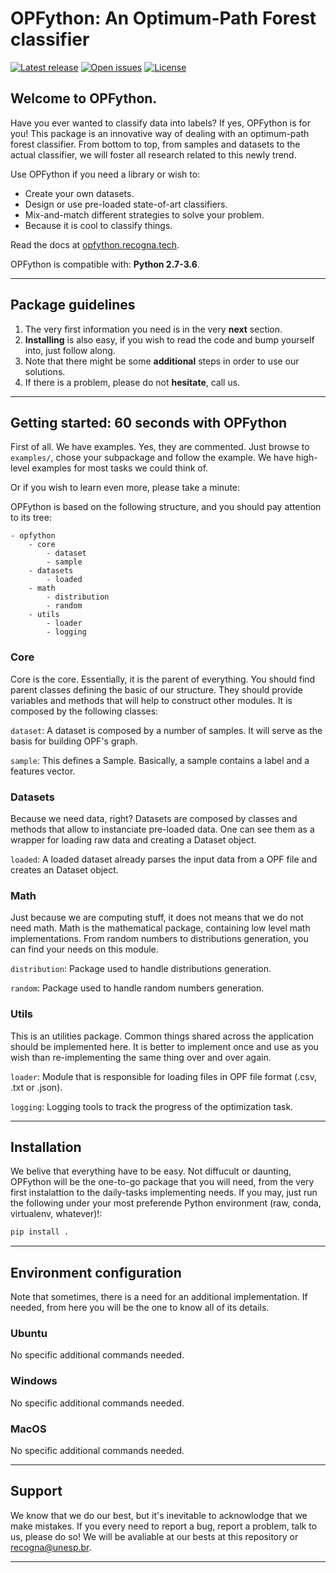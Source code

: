 # OPFython: An Optimum-Path Forest classifier

[![Latest release](https://img.shields.io/github/release/gugarosa/opfython.svg)](https://github.com/gugarosa/opfython/releases)
[![Open issues](https://img.shields.io/github/issues/gugarosa/opfython.svg)](https://github.com/gugarosa/opfython/issues)
[![License](https://img.shields.io/github/license/gugarosa/opfython.svg)](https://github.com/gugarosa/opfython/blob/master/LICENSE)

## Welcome to OPFython.
Have you ever wanted to classify data into labels? If yes, OPFython is for you! This package is an innovative way of dealing with an optimum-path forest classifier. From bottom to top, from samples and datasets to the actual classifier, we will foster all research related to this newly trend.

Use OPFython if you need a library or wish to:
* Create your own datasets.
* Design or use pre-loaded state-of-art classifiers.
* Mix-and-match different strategies to solve your problem.
* Because it is cool to classify things.

Read the docs at [opfython.recogna.tech](http://opfython.recogna.tech).

OPFython is compatible with: **Python 2.7-3.6**.

---

## Package guidelines

1. The very first information you need is in the very **next** section.
2. **Installing** is also easy, if you wish to read the code and bump yourself into, just follow along.
3. Note that there might be some **additional** steps in order to use our solutions.
4. If there is a problem, please do not **hesitate**, call us.

---

## Getting started: 60 seconds with OPFython

First of all. We have examples. Yes, they are commented. Just browse to `examples/`, chose your subpackage and follow the example. We have high-level examples for most tasks we could think of.

Or if you wish to learn even more, please take a minute:

OPFython is based on the following structure, and you should pay attention to its tree:

```
- opfython
    - core
        - dataset
        - sample
    - datasets
        - loaded
    - math
        - distribution
        - random
    - utils
        - loader
        - logging
```

### Core

Core is the core. Essentially, it is the parent of everything. You should find parent classes defining the basic of our structure. They should provide variables and methods that will help to construct other modules. It is composed by the following classes:

```dataset```: A dataset is composed by a number of samples. It will serve as the basis for building OPF's graph.

```sample```: This defines a Sample. Basically, a sample contains a label and a features vector.

### Datasets

Because we need data, right? Datasets are composed by classes and methods that allow to instanciate pre-loaded data. One can see them as a wrapper for loading raw data and creating a Dataset object. 

```loaded```: A loaded dataset already parses the input data from a OPF file and creates an Dataset object.

### Math

Just because we are computing stuff, it does not means that we do not need math. Math is the mathematical package, containing low level math implementations. From random numbers to distributions generation, you can find your needs on this module.

```distribution```: Package used to handle distributions generation.

```random```: Package used to handle random numbers generation.

### Utils

This is an utilities package. Common things shared across the application should be implemented here. It is better to implement once and use as you wish than re-implementing the same thing over and over again.

```loader```: Module that is responsible for loading files in OPF file format (.csv, .txt or .json).

```logging```: Logging tools to track the progress of the optimization task.

---

## Installation

We belive that everything have to be easy. Not diffucult or daunting, OPFython will be the one-to-go package that you will need, from the very first instalattion to the daily-tasks implementing needs. If you may, just run the following under your most preferende Python environment (raw, conda, virtualenv, whatever)!:

```Python
pip install .
```

---

## Environment configuration

Note that sometimes, there is a need for an additional implementation. If needed, from here you will be the one to know all of its details.

### Ubuntu

No specific additional commands needed.

### Windows

No specific additional commands needed.

### MacOS

No specific additional commands needed.

---

## Support

We know that we do our best, but it's inevitable to acknowlodge that we make mistakes. If you every need to report a bug, report a problem, talk to us, please do so! We will be avaliable at our bests at this repository or recogna@unesp.br.

---
